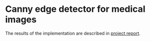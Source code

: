 #  Canny edge detector for medical images

The results of the implementation are described in [project report](porocilo).
